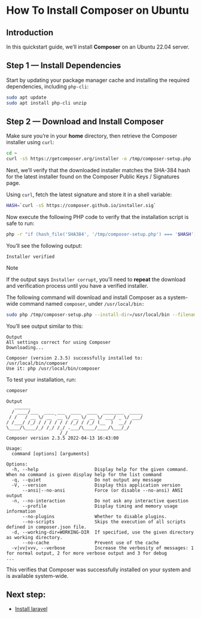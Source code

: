 # How To Install Composer on Ubuntu 

## Introduction

In this quickstart guide, we’ll install **Composer** on an Ubuntu 22.04 server.

## Step 1 — Install Dependencies

Start by updating your package manager cache and installing the required dependencies, including `php-cli`:

```bash
sudo apt update
sudo apt install php-cli unzip
```

## Step 2 — Download and Install Composer

Make sure you’re in your **home** directory, then retrieve the Composer installer using `curl`:

```bash
cd ~
curl -sS https://getcomposer.org/installer -o /tmp/composer-setup.php
```

Next, we’ll verify that the downloaded installer matches the SHA-384 hash for the latest installer found on the Composer Public Keys / Signatures page.

Using `curl`, fetch the latest signature and store it in a shell variable:

```bash
HASH=`curl -sS https://composer.github.io/installer.sig`
```

Now execute the following PHP code to verify that the installation script is safe to run:

```bash
php -r "if (hash_file('SHA384', '/tmp/composer-setup.php') === '$HASH') { echo 'Installer verified'; } else { echo 'Installer corrupt'; unlink('composer-setup.php'); } echo PHP_EOL;"
```

You’ll see the following output:

```
Installer verified
```

> [!NOTE]  
> If the output says `Installer corrupt`, you’ll need to **repeat** the download and verification process until you have a verified installer.

The following command will download and install Composer as a system-wide command named `composer`, under `/usr/local/bin:`

```bash
sudo php /tmp/composer-setup.php --install-dir=/usr/local/bin --filename=composer
```

You’ll see output similar to this:

```
Output
All settings correct for using Composer
Downloading...

Composer (version 2.3.5) successfully installed to: /usr/local/bin/composer
Use it: php /usr/local/bin/composer
```

To test your installation, run:

```bash
composer
```

```
Output
   ______
  / ____/___  ____ ___  ____  ____  ________  _____
 / /   / __ \/ __ `__ \/ __ \/ __ \/ ___/ _ \/ ___/
/ /___/ /_/ / / / / / / /_/ / /_/ (__  )  __/ /
\____/\____/_/ /_/ /_/ .___/\____/____/\___/_/
                    /_/
Composer version 2.3.5 2022-04-13 16:43:00

Usage:
  command [options] [arguments]

Options:
  -h, --help                     Display help for the given command. When no command is given display help for the list command
  -q, --quiet                    Do not output any message
  -V, --version                  Display this application version
      --ansi|--no-ansi           Force (or disable --no-ansi) ANSI output
  -n, --no-interaction           Do not ask any interactive question
      --profile                  Display timing and memory usage information
      --no-plugins               Whether to disable plugins.
      --no-scripts               Skips the execution of all scripts defined in composer.json file.
  -d, --working-dir=WORKING-DIR  If specified, use the given directory as working directory.
      --no-cache                 Prevent use of the cache
  -v|vv|vvv, --verbose           Increase the verbosity of messages: 1 for normal output, 2 for more verbose output and 3 for debug
...
```

This verifies that Composer was successfully installed on your system and is available system-wide.

## Next step:

- [Install laravel](../install-laravel/README.md)
